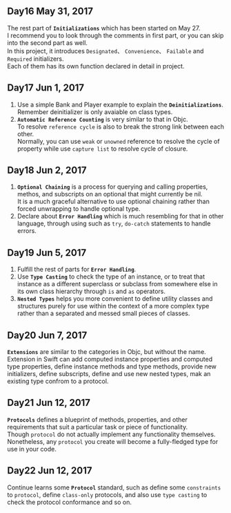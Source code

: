 ## Day16 May 31, 2017
The rest part of **`Initializations`** which has been started on May 27.  
I recommend you to look through the comments in first part, or you can skip into
the second part as well.  
In this project, it introduces `Designated`、 `Convenience`、 `Failable` and `Required` initializers.   
Each of them has its own function declared in detail in project.

## Day17 Jun 1, 2017
1. Use a simple Bank and Player example to explain the **`Deinitializations`**.  
Remember deinitializer is only avaiable on class types.
2. **`Automatic Reference Counting`** is very similar to that in Objc.  
To resolve `reference cycle` is also to break the strong link between each other.  
Normally, you can use `weak` or `unowned` reference to resolve the cycle of property while use `capture list` to resolve cycle of closure.

## Day18 Jun 2, 2017
1. **`Optional Chaining`** is a process for querying and calling properties, methos, and subscripts on
an optional that might currently be nil.  
It is a much graceful alternative to use optional chaining rather than forced unwrapping to handle optional type.
2. Declare about **`Error Handling`** which is much resembling for that in other language, through using such as `try`, `do-catch` statements to handle errors.

## Day19 Jun 5, 2017
1. Fulfill the rest of parts for **`Error Handling`**.
2. Use **`Type Casting`** to check the type of an instance, or to treat that instance as a different superclass or subclass from somewhere else in its own class hierarchy through `is` and `as` operators.
3. **`Nested Types`** helps you more convenient to define utility classes and structures purely for use within the context of a more complex type rather than a separated and messed small pieces of classes.

## Day20 Jun 7, 2017
**`Extensions`** are similar to the categories in Objc, but without the name.  
Extension in Swift can add computed instance properties and computed type properties, define instance methods and type methods, provide new initializers, define subscripts, define and use new nested types, mak an existing type confrom to a protocol.

## Day21 Jun 12, 2017
**`Protocols`** defines a blueprint of methods, properties, and other requirements that suit a particular task or piece of functionality.  
Though `protocol` do not actually implement any functionality themselves.  
Nonetheless, any `protocol` you create will become a fully-fledged type for use in your code.

## Day22 Jun 12, 2017
Continue learns some **`Protocol`** standard, such as define some `constraints` to `protocol`, define `class-only` protocols, and also use `type casting` to check the protocol conformance and so on.
